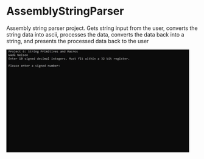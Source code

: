 # AssemblyStringParser
Assembly string parser project.
Gets string input from the user, converts the string data into ascii, processes the data, converts the data back into a string, and presents the processed data back to the user

![](demo.gif)
